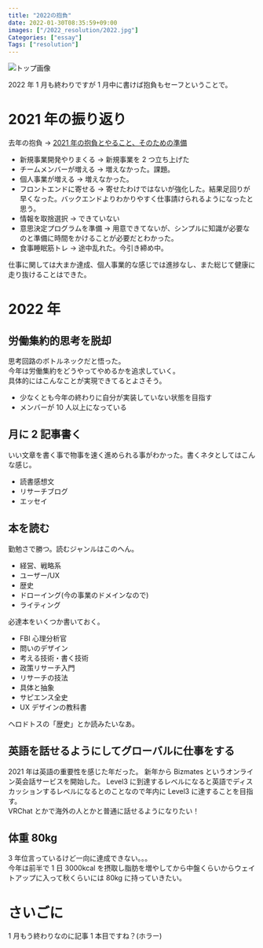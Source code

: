 ```yaml
---
title: "2022の抱負"
date: 2022-01-30T08:35:59+09:00
images: ["/2022_resolution/2022.jpg"]
Categories: ["essay"]
Tags: ["resolution"]
---
```


![トップ画像](/2022_resolution/2022.jpg)

2022 年 1 月も終わりですが 1 月中に書けば抱負もセーフということで。

# 2021 年の振り返り

去年の抱負 → [2021 年の抱負とやること、そのための準備](https://blog.takasing.net/post/2021-beginning/)

- 新規事業開発やりまくる → 新規事業を 2 つ立ち上げた
- チームメンバーが増える → 増えなかった。課題。
- 個人事業が増える → 増えなかった。
- フロントエンドに寄せる → 寄せたわけではないが強化した。結果足回りが早くなった。バックエンドよりわかりやすく仕事請けられるようになったと思う。
- 情報を取捨選択 → できていない
- 意思決定プログラムを準備 → 用意できてないが、シンプルに知識が必要なのと準備に時間をかけることが必要だとわかった。
- 食事睡眠筋トレ → 途中乱れた。今引き締め中。

仕事に関しては大まか達成、個人事業的な感じでは進捗なし、また総じて健康に走り抜けることはできた。

# 2022 年

## 労働集約的思考を脱却

思考回路のボトルネックだと悟った。  
今年は労働集約をどうやってやめるかを追求していく。  
具体的にはこんなことが実現できてるとよさそう。

- 少なくとも今年の終わりに自分が実装していない状態を目指す
- メンバーが 10 人以上になっている

## 月に 2 記事書く

いい文章を書く事で物事を速く進められる事がわかった。書くネタとしてはこんな感じ。

- 読書感想文
- リサーチブログ
- エッセイ

## 本を読む

勤勉さで勝つ。読むジャンルはこのへん。

- 経営、戦略系
- ユーザー/UX
- 歴史
- ドローイング(今の事業のドメインなので)
- ライティング

必達本をいくつか書いておく。

- FBI 心理分析官
- 問いのデザイン
- 考える技術・書く技術
- 政策リサーチ入門
- リサーチの技法
- 具体と抽象
- サピエンス全史
- UX デザインの教科書

ヘロドトスの「歴史」とか読みたいなあ。

## 英語を話せるようにしてグローバルに仕事をする

2021 年は英語の重要性を感じた年だった。
新年から Bizmates というオンライン英会話サービスを開始した。
Level3 に到達するレベルになると英語でディスカッションするレベルになるとのことなので年内に Level3 に達することを目指す。  
VRChat とかで海外の人とかと普通に話せるようになりたい！

## 体重 80kg

3 年位言っているけど一向に達成できない。。。  
今年は前半で 1 日 3000kcal を摂取し脂肪を増やしてから中盤くらいからウェイトアップに入って秋くらいには 80kg に持っていきたい。

# さいごに

1 月もう終わりなのに記事 1 本目ですね？(ホラー)
